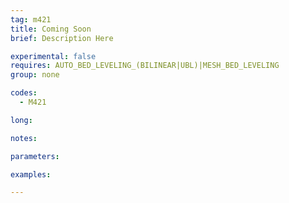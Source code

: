 ```yaml
---
tag: m421
title: Coming Soon
brief: Description Here

experimental: false
requires: AUTO_BED_LEVELING_(BILINEAR|UBL)|MESH_BED_LEVELING
group: none

codes:
  - M421

long:

notes:

parameters:

examples:

---
```



